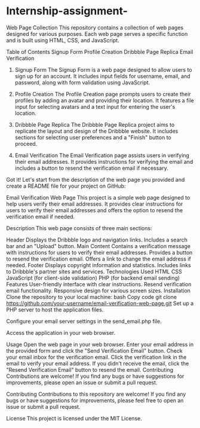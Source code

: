 # Internship-assignment-

Web Page Collection
This repository contains a collection of web pages designed for various purposes. Each web page serves a specific function and is built using HTML, CSS, and JavaScript.

Table of Contents
Signup Form
Profile Creation
Dribbble Page Replica
Email Verification
1. Signup Form
The Signup Form is a web page designed to allow users to sign up for an account. It includes input fields for username, email, and password, along with form validation using JavaScript.

2. Profile Creation
The Profile Creation page prompts users to create their profiles by adding an avatar and providing their location. It features a file input for selecting avatars and a text input for entering the user's location.

3. Dribbble Page Replica
The Dribbble Page Replica project aims to replicate the layout and design of the Dribbble website. It includes sections for selecting user preferences and a "Finish" button to proceed.

4. Email Verification
The Email Verification page assists users in verifying their email addresses. It provides instructions for verifying the email and includes a button to resend the verification email if necessary.


Got it! Let's start from the description of the web page you provided and create a README file for your project on GitHub:

Email Verification Web Page
This project is a simple web page designed to help users verify their email addresses. It provides clear instructions for users to verify their email addresses and offers the option to resend the verification email if needed.

Description
This web page consists of three main sections:

Header
Displays the Dribbble logo and navigation links.
Includes a search bar and an "Upload" button.
Main Content
Contains a verification message with instructions for users to verify their email addresses.
Provides a button to resend the verification email.
Offers a link to change the email address if needed.
Footer
Displays copyright information and statistics.
Includes links to Dribbble's partner sites and services.
Technologies Used
HTML
CSS
JavaScript (for client-side validation)
PHP (for backend email sending)
Features
User-friendly interface with clear instructions.
Resend verification email functionality.
Responsive design for various screen sizes.
Installation
Clone the repository to your local machine:
bash
Copy code
git clone https://github.com/your-username/email-verification-web-page.git
Set up a PHP server to host the application files.

Configure your email server settings in the send_email.php file.

Access the application in your web browser.

Usage
Open the web page in your web browser.
Enter your email address in the provided form and click the "Send Verification Email" button.
Check your email inbox for the verification email.
Click the verification link in the email to verify your email address.
If you didn't receive the email, click the "Resend Verification Email" button to resend the email.
Contributing
Contributions are welcome! If you find any bugs or have suggestions for improvements, please open an issue or submit a pull request.

Contributing
Contributions to this repository are welcome! If you find any bugs or have suggestions for improvements, please feel free to open an issue or submit a pull request.

License
This project is licensed under the MIT License.
